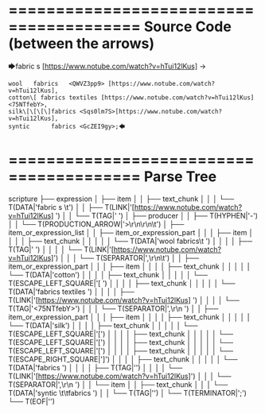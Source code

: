 ========================================
Source Code (between the arrows)
========================================

🡆fabric     s 	[https://www.notube.com/watch?v=hTui12lKus]     <TSbLGnNG> ->

	wool   fabrics	 <QWVZ3pp9> [https://www.notube.com/watch?v=hTui12lKus],
	cotton\[ fabrics textiles [https://www.notube.com/watch?v=hTui12lKus]   <75NTfebY>,
    silk\[\[\[\]fabrics <Sqs0lm7S>[https://www.notube.com/watch?v=hTui12lKus],
    syntic 		fabrics <GcZEI9gy>;🡄

========================================
Parse Tree
========================================

scripture
├── expression
│   ├── item
│   │   ├── text_chunk
│   │   │   └── T(DATA|'fabric     s \t')
│   │   ├── T(LINK|'[https://www.notube.com/watch?v=hTui12lKus]     ')
│   │   └── T(TAG|'<TSbLGnNG> ')
│   ├── producer
│   │   ├── T(HYPHEN|'-')
│   │   └── T(PRODUCTION_ARROW|'>\r\n\r\n\t')
│   ├── item_or_expression_list
│   │   ├── item_or_expression_part
│   │   │   ├── item
│   │   │   │   ├── text_chunk
│   │   │   │   │   └── T(DATA|'wool   fabrics\t ')
│   │   │   │   ├── T(TAG|'<QWVZ3pp9> ')
│   │   │   │   └── T(LINK|'[https://www.notube.com/watch?v=hTui12lKus]')
│   │   │   └── T(SEPARATOR|',\r\n\t')
│   │   ├── item_or_expression_part
│   │   │   ├── item
│   │   │   │   ├── text_chunk
│   │   │   │   │   └── T(DATA|'cotton')
│   │   │   │   ├── text_chunk
│   │   │   │   │   └── T(ESCAPE_LEFT_SQUARE|'\[ ')
│   │   │   │   ├── text_chunk
│   │   │   │   │   └── T(DATA|'fabrics textiles ')
│   │   │   │   ├── T(LINK|'[https://www.notube.com/watch?v=hTui12lKus]   ')
│   │   │   │   └── T(TAG|'<75NTfebY>')
│   │   │   └── T(SEPARATOR|',\r\n    ')
│   │   ├── item_or_expression_part
│   │   │   ├── item
│   │   │   │   ├── text_chunk
│   │   │   │   │   └── T(DATA|'silk')
│   │   │   │   ├── text_chunk
│   │   │   │   │   └── T(ESCAPE_LEFT_SQUARE|'\[')
│   │   │   │   ├── text_chunk
│   │   │   │   │   └── T(ESCAPE_LEFT_SQUARE|'\[')
│   │   │   │   ├── text_chunk
│   │   │   │   │   └── T(ESCAPE_LEFT_SQUARE|'\[')
│   │   │   │   ├── text_chunk
│   │   │   │   │   └── T(ESCAPE_RIGHT_SQUARE|'\]')
│   │   │   │   ├── text_chunk
│   │   │   │   │   └── T(DATA|'fabrics ')
│   │   │   │   ├── T(TAG|'<Sqs0lm7S>')
│   │   │   │   └── T(LINK|'[https://www.notube.com/watch?v=hTui12lKus]')
│   │   │   └── T(SEPARATOR|',\r\n    ')
│   │   └── item
│   │       ├── text_chunk
│   │       │   └── T(DATA|'syntic \t\tfabrics ')
│   │       └── T(TAG|'<GcZEI9gy>')
│   └── T(TERMINATOR|';')
└── T(EOF|'<EOF>')